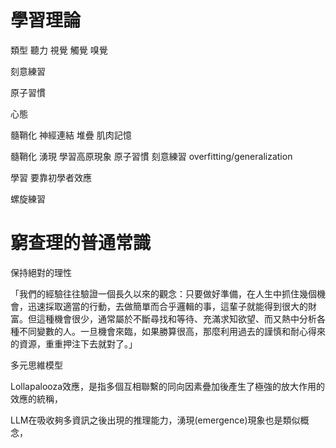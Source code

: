 # 學習理論


類型 聽力 視覺 觸覺 嗅覺

刻意練習

原子習慣

心態

髓鞘化
神經連結
堆疊
肌肉記憶 

髓鞘化 湧現 學習高原現象 原子習慣 刻意練習 overfitting/generalization


學習 要靠初學者效應

螺旋練習

# 窮查理的普通常識


保持絕對的理性

「我們的經驗往往驗證一個長久以來的觀念：只要做好準備，在人生中抓住幾個機會，迅速採取適當的行動，去做簡單而合乎邏輯的事，這輩子就能得到很大的財富。但這種機會很少，通常屬於不斷尋找和等待、充滿求知欲望、而又熱中分析各種不同變數的人。一旦機會來臨，如果勝算很高，那麼利用過去的謹慎和耐心得來的資源，重重押注下去就對了。」



多元思維模型

Lollapalooza效應，是指多個互相聯繫的同向因素疊加後產生了極強的放大作用的效應的統稱，

LLM在吸收夠多資訊之後出現的推理能力，湧現(emergence)現象也是類似概念，